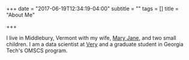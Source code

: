+++
date = "2017-06-19T12:34:19-04:00"
subtitle = ""
tags = []
title = "About Me"

+++

I live in Middlebury, Vermont with my wife, [Mary Jane](http://www.middlebury.edu/academics/chem/faculty/node/539926), and two small children.
I am a data scientist at [Very](https://verypossible.com/) and a graduate student in Georgia Tech's OMSCS program.
